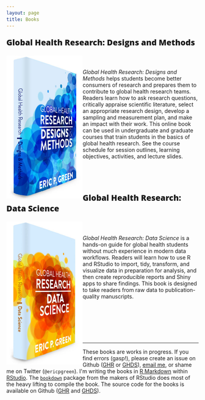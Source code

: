 ```yaml
---
layout: page
title: Books
---
```


<p style="font-size:150%;font-family: 'Open Sans', 'Helvetica Neue', Helvetica, Arial, sans-serif;font-weight: 800;">Global Health Research: Designs and Methods</p>


<a href="http://www.globalhealthresearch.co/ebook/"><img src="/img/cover-dm.jpg" style="width: 200px; float:left;" /></a> 
<br>
<br>
<i>Global Health Research: Designs and Methods</i> helps students become better consumers of research and prepares them to contribute to global health research teams. Readers learn how to ask research questions, critically appraise scientific literature, select an appropriate research design, develop a sampling and measurement plan, and make an impact with their work. This online book can be used in undergraduate and graduate courses that train students in the basics of global health research. See the course schedule for session outlines, learning objectives, activities, and lecture slides.

<br>
<br>
<br>

<p style="font-size:150%;font-family: 'Open Sans', 'Helvetica Neue', Helvetica, Arial, sans-serif;font-weight: 800;">Global Health Research: Data Science</p>

<a href="http://www.globalhealthresearch.co/ghds/"><img src="/img/cover-ds.jpg" style="width: 200px; float:left;" /></a> 
<br>
<br>
<i>Global Health Research: Data Science</i> is a hands-on guide for global health students without much experience in modern data workflows. Readers will learn how to use R and RStudio to import, tidy, transform, and visualize data in preparation for analysis, and then create reproducible reports and Shiny apps to share findings. This book is designed to take readers from raw data to publication-quality manuscripts.   

<br>
<br>
<br>
<br>
<br>

* * * 

These books are works in progress. If you find errors (gasp!), please create an issue on Github ([GHR](https://github.com/ericpgreen/GHRbook) or [GHDS](https://github.com/ericpgreen/GHDS)), [email me](eric.green@duke.edu), or shame me on Twitter (`@ericpgreen`). I'm writing the books in [R Markdown](http://rmarkdown.rstudio.com/) within [RStudio](https://www.rstudio.com/). The [`bookdown`](https://github.com/rstudio/bookdown) package from the makers of RStudio does most of the heavy lifting to compile the book. The source code for the books is available on Github ([GHR](https://github.com/ericpgreen/GHRbook) and [GHDS](https://github.com/ericpgreen/GHDS)).

